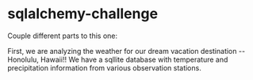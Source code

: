 # sqlalchemy-challenge

Couple different parts to this one:

First, we are analyzing the weather for our dream vacation destination -- Honolulu, Hawaii!! We have a sqllite database with temperature and precipitation information from various observation stations. 
